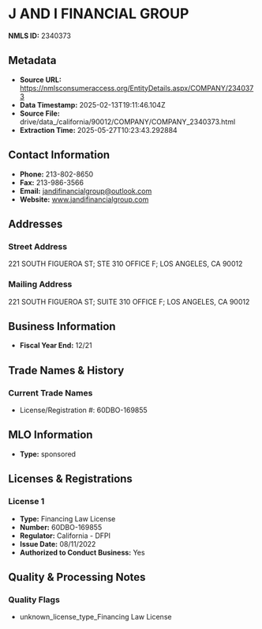 # J AND I FINANCIAL GROUP

**NMLS ID:** 2340373

## Metadata
- **Source URL:** https://nmlsconsumeraccess.org/EntityDetails.aspx/COMPANY/2340373
- **Data Timestamp:** 2025-02-13T19:11:46.104Z
- **Source File:** drive/data_/california/90012/COMPANY/COMPANY_2340373.html
- **Extraction Time:** 2025-05-27T10:23:43.292884

## Contact Information
- **Phone:** 213-802-8650
- **Fax:** 213-986-3566
- **Email:** jandifinancialgroup@outlook.com
- **Website:** www.jandifinancialgroup.com

## Addresses
### Street Address
221 SOUTH FIGUEROA ST; STE 310 OFFICE F; LOS ANGELES, CA 90012

### Mailing Address
221 SOUTH FIGUEROA ST; SUITE 310 OFFICE F; LOS ANGELES, CA 90012

## Business Information
- **Fiscal Year End:** 12/21

## Trade Names & History
### Current Trade Names
- License/Registration #: 60DBO-169855

## MLO Information
- **Type:** sponsored

## Licenses & Registrations

### License 1
- **Type:** Financing Law License
- **Number:** 60DBO-169855
- **Regulator:** California - DFPI
- **Issue Date:** 08/11/2022
- **Authorized to Conduct Business:** Yes

## Quality & Processing Notes
### Quality Flags
- unknown_license_type_Financing Law License
